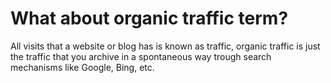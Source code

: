 # What about organic traffic term?

All visits that a website or blog has is known as traffic, organic traffic is just the traffic that you archive in a spontaneous way trough search mechanisms like Google, Bing, etc.

